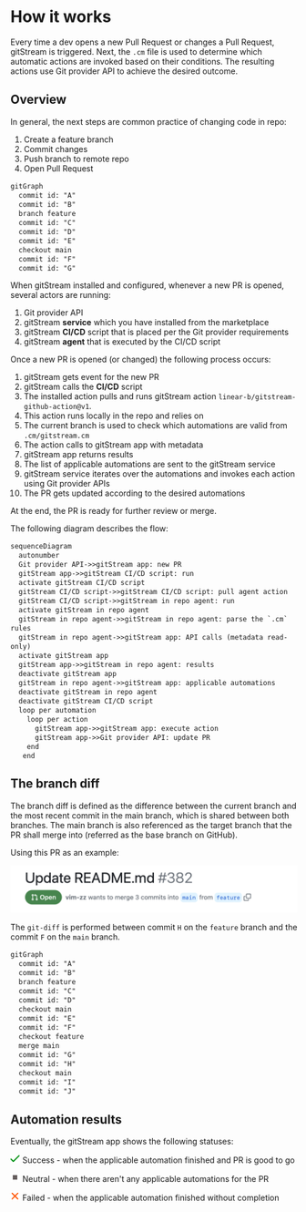 # How it works

Every time a dev opens a new Pull Request or changes a Pull Request, gitStream is triggered. Next, the `.cm` file is used to determine which automatic actions are invoked based on their conditions. The resulting actions use Git provider API to achieve the desired outcome.

## Overview

In general, the next steps are common practice of changing code in repo:

1. Create a feature branch
2. Commit changes
3. Push branch to remote repo
4. Open Pull Request


```mermaid
gitGraph
  commit id: "A"
  commit id: "B"
  branch feature
  commit id: "C"
  commit id: "D"
  commit id: "E"
  checkout main
  commit id: "F"
  commit id: "G"
```

When gitStream installed and configured, whenever a new PR is opened, several actors are running:

1. Git provider API
2. gitStream **service** which you have installed from the marketplace
3. gitStream **CI/CD** script that is placed per the Git provider requirements
4. gitStream **agent** that is executed by the CI/CD script

Once a new PR is opened (or changed) the following process occurs:

1. gitStream gets event for the new PR
2. gitStream calls the **CI/CD** script
3. The installed action pulls and runs gitStream action `linear-b/gitstream-github-action@v1`.
4. This action runs locally in the repo and relies on
5. The current branch is used to check which automations are valid from `.cm/gitstream.cm`
6. The action calls to gitStream app with metadata
7. gitStream app returns results
8. The list of applicable automations are sent to the gitStream service
9. gitStream service iterates over the automations and invokes each action using Git provider APIs
10. The PR gets updated according to the desired automations

At the end, the PR is ready for further review or merge.

The following diagram describes the flow:

``` mermaid
sequenceDiagram
  autonumber
  Git provider API->>gitStream app: new PR
  gitStream app->>gitStream CI/CD script: run
  activate gitStream CI/CD script
  gitStream CI/CD script->>gitStream CI/CD script: pull agent action
  gitStream CI/CD script->>gitStream in repo agent: run
  activate gitStream in repo agent
  gitStream in repo agent->>gitStream in repo agent: parse the `.cm` rules
  gitStream in repo agent->>gitStream app: API calls (metadata read-only)
  activate gitStream app
  gitStream app->>gitStream in repo agent: results
  deactivate gitStream app
  gitStream in repo agent->>gitStream app: applicable automations
  deactivate gitStream in repo agent
  deactivate gitStream CI/CD script
  loop per automation
    loop per action
      gitStream app->>gitStream app: execute action
      gitStream app->>Git provider API: update PR
    end
   end
```

## The branch diff

The branch diff is defined as the difference between the current branch and the most recent commit in the main branch, which is shared between both branches. The main branch is also referenced as the target branch that the PR shall merge into (referred as the base branch on GitHub).

Using this PR as an example:

![Target Branch](screenshots/target_branch_github.png)

The `git-diff` is performed between commit `H` on the `feature` branch and the commit `F` on the `main` branch.

```mermaid
gitGraph
  commit id: "A"
  commit id: "B"
  branch feature
  commit id: "C"
  commit id: "D"
  checkout main
  commit id: "E"
  commit id: "F"
  checkout feature
  merge main
  commit id: "G"
  commit id: "H"
  checkout main
  commit id: "I"
  commit id: "J"
```


## Automation results

Eventually, the gitStream app shows the following statuses:

![Success](/assets/github_pr_check_pass.png) Success - when the applicable automation finished and PR is good to go

![Neutral](/assets/github_pr_check_neutral.png) Neutral - when there aren't any applicable automations for the PR

![Failed](/assets/github_pr_check_fail.png) Failed - when the applicable automation finished without completion
